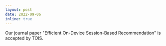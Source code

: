```yaml
---
layout: post
date: 2022-09-06
inline: true
---
```


Our journal paper "Efficient On-Device Session-Based Recommendation" is accepted by TOIS.
